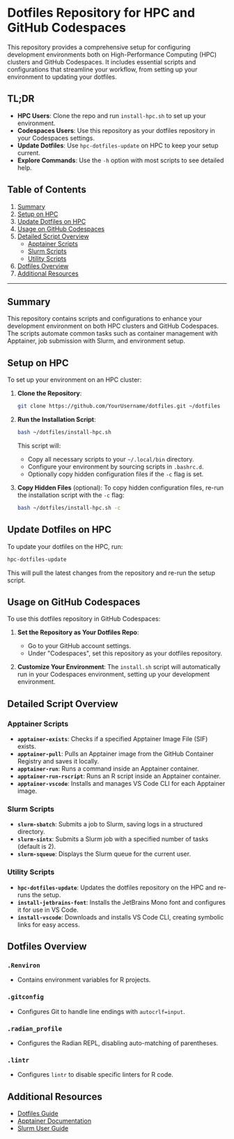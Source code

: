 # Dotfiles Repository for HPC and GitHub Codespaces

This repository provides a comprehensive setup for configuring development environments both on High-Performance Computing (HPC) clusters and GitHub Codespaces. It includes essential scripts and configurations that streamline your workflow, from setting up your environment to updating your dotfiles.

## TL;DR

- **HPC Users**: Clone the repo and run `install-hpc.sh` to set up your environment.
- **Codespaces Users**: Use this repository as your dotfiles repository in your Codespaces settings.
- **Update Dotfiles**: Use `hpc-dotfiles-update` on HPC to keep your setup current.
- **Explore Commands**: Use the `-h` option with most scripts to see detailed help.

## Table of Contents

1. [Summary](#summary)
2. [Setup on HPC](#setup-on-hpc)
3. [Update Dotfiles on HPC](#update-dotfiles-on-hpc)
4. [Usage on GitHub Codespaces](#usage-on-github-codespaces)
5. [Detailed Script Overview](#detailed-script-overview)
    - [Apptainer Scripts](#apptainer-scripts)
    - [Slurm Scripts](#slurm-scripts)
    - [Utility Scripts](#utility-scripts)
6. [Dotfiles Overview](#dotfiles-overview)
7. [Additional Resources](#additional-resources)

---

## Summary

This repository contains scripts and configurations to enhance your development environment on both HPC clusters and GitHub Codespaces. The scripts automate common tasks such as container management with Apptainer, job submission with Slurm, and environment setup.

## Setup on HPC

To set up your environment on an HPC cluster:

1. **Clone the Repository**:
   ```bash
   git clone https://github.com/YourUsername/dotfiles.git ~/dotfiles
   ```
2. **Run the Installation Script**:
   ```bash
   bash ~/dotfiles/install-hpc.sh
   ```
   This script will:
   - Copy all necessary scripts to your `~/.local/bin` directory.
   - Configure your environment by sourcing scripts in `.bashrc.d`.
   - Optionally copy hidden configuration files if the `-c` flag is set.

3. **Copy Hidden Files** (optional):
   To copy hidden configuration files, re-run the installation script with the `-c` flag:
   ```bash
   bash ~/dotfiles/install-hpc.sh -c
   ```

## Update Dotfiles on HPC

To update your dotfiles on the HPC, run:

```bash
hpc-dotfiles-update
```

This will pull the latest changes from the repository and re-run the setup script.

## Usage on GitHub Codespaces

To use this dotfiles repository in GitHub Codespaces:

1. **Set the Repository as Your Dotfiles Repo**:
   - Go to your GitHub account settings.
   - Under "Codespaces", set this repository as your dotfiles repository.

2. **Customize Your Environment**:
   The `install.sh` script will automatically run in your Codespaces environment, setting up your development environment.

## Detailed Script Overview

### Apptainer Scripts

- **`apptainer-exists`**: Checks if a specified Apptainer Image File (SIF) exists.
- **`apptainer-pull`**: Pulls an Apptainer image from the GitHub Container Registry and saves it locally.
- **`apptainer-run`**: Runs a command inside an Apptainer container.
- **`apptainer-run-rscript`**: Runs an R script inside an Apptainer container.
- **`apptainer-vscode`**: Installs and manages VS Code CLI for each Apptainer image.

### Slurm Scripts

- **`slurm-sbatch`**: Submits a job to Slurm, saving logs in a structured directory.
- **`slurm-sintx`**: Submits a Slurm job with a specified number of tasks (default is 2).
- **`slurm-squeue`**: Displays the Slurm queue for the current user.

### Utility Scripts

- **`hpc-dotfiles-update`**: Updates the dotfiles repository on the HPC and re-runs the setup.
- **`install-jetbrains-font`**: Installs the JetBrains Mono font and configures it for use in VS Code.
- **`install-vscode`**: Downloads and installs VS Code CLI, creating symbolic links for easy access.

## Dotfiles Overview

### `.Renviron`

- Contains environment variables for R projects.

### `.gitconfig`

- Configures Git to handle line endings with `autocrlf=input`.

### `.radian_profile`

- Configures the Radian REPL, disabling auto-matching of parentheses.

### `.lintr`

- Configures `lintr` to disable specific linters for R code.

## Additional Resources

- [Dotfiles Guide](https://dotfiles.github.io/)
- [Apptainer Documentation](https://apptainer.org/docs/)
- [Slurm User Guide](https://slurm.schedmd.com/documentation.html)